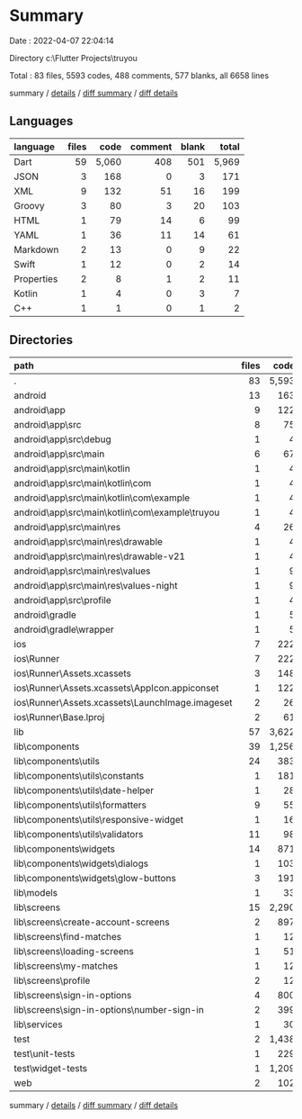 # Summary

Date : 2022-04-07 22:04:14

Directory c:\Flutter Projects\truyou

Total : 83 files,  5593 codes, 488 comments, 577 blanks, all 6658 lines

summary / [details](details.md) / [diff summary](diff.md) / [diff details](diff-details.md)

## Languages
| language | files | code | comment | blank | total |
| :--- | ---: | ---: | ---: | ---: | ---: |
| Dart | 59 | 5,060 | 408 | 501 | 5,969 |
| JSON | 3 | 168 | 0 | 3 | 171 |
| XML | 9 | 132 | 51 | 16 | 199 |
| Groovy | 3 | 80 | 3 | 20 | 103 |
| HTML | 1 | 79 | 14 | 6 | 99 |
| YAML | 1 | 36 | 11 | 14 | 61 |
| Markdown | 2 | 13 | 0 | 9 | 22 |
| Swift | 1 | 12 | 0 | 2 | 14 |
| Properties | 2 | 8 | 1 | 2 | 11 |
| Kotlin | 1 | 4 | 0 | 3 | 7 |
| C++ | 1 | 1 | 0 | 1 | 2 |

## Directories
| path | files | code | comment | blank | total |
| :--- | ---: | ---: | ---: | ---: | ---: |
| . | 83 | 5,593 | 488 | 577 | 6,658 |
| android | 13 | 163 | 53 | 39 | 255 |
| android\app | 9 | 122 | 52 | 28 | 202 |
| android\app\src | 8 | 75 | 49 | 17 | 141 |
| android\app\src\debug | 1 | 4 | 3 | 1 | 8 |
| android\app\src\main | 6 | 67 | 43 | 15 | 125 |
| android\app\src\main\kotlin | 1 | 4 | 0 | 3 | 7 |
| android\app\src\main\kotlin\com | 1 | 4 | 0 | 3 | 7 |
| android\app\src\main\kotlin\com\example | 1 | 4 | 0 | 3 | 7 |
| android\app\src\main\kotlin\com\example\truyou | 1 | 4 | 0 | 3 | 7 |
| android\app\src\main\res | 4 | 26 | 32 | 6 | 64 |
| android\app\src\main\res\drawable | 1 | 4 | 7 | 2 | 13 |
| android\app\src\main\res\drawable-v21 | 1 | 4 | 7 | 2 | 13 |
| android\app\src\main\res\values | 1 | 9 | 9 | 1 | 19 |
| android\app\src\main\res\values-night | 1 | 9 | 9 | 1 | 19 |
| android\app\src\profile | 1 | 4 | 3 | 1 | 8 |
| android\gradle | 1 | 5 | 1 | 1 | 7 |
| android\gradle\wrapper | 1 | 5 | 1 | 1 | 7 |
| ios | 7 | 222 | 2 | 9 | 233 |
| ios\Runner | 7 | 222 | 2 | 9 | 233 |
| ios\Runner\Assets.xcassets | 3 | 148 | 0 | 4 | 152 |
| ios\Runner\Assets.xcassets\AppIcon.appiconset | 1 | 122 | 0 | 1 | 123 |
| ios\Runner\Assets.xcassets\LaunchImage.imageset | 2 | 26 | 0 | 3 | 29 |
| ios\Runner\Base.lproj | 2 | 61 | 2 | 2 | 65 |
| lib | 57 | 3,622 | 201 | 235 | 4,058 |
| lib\components | 39 | 1,256 | 44 | 112 | 1,412 |
| lib\components\utils | 24 | 383 | 19 | 54 | 456 |
| lib\components\utils\constants | 1 | 181 | 5 | 6 | 192 |
| lib\components\utils\date-helper | 1 | 28 | 5 | 6 | 39 |
| lib\components\utils\formatters | 9 | 55 | 3 | 18 | 76 |
| lib\components\utils\responsive-widget | 1 | 16 | 3 | 4 | 23 |
| lib\components\utils\validators | 11 | 98 | 3 | 19 | 120 |
| lib\components\widgets | 14 | 871 | 25 | 57 | 953 |
| lib\components\widgets\dialogs | 1 | 103 | 3 | 5 | 111 |
| lib\components\widgets\glow-buttons | 3 | 191 | 4 | 12 | 207 |
| lib\models | 1 | 33 | 1 | 5 | 39 |
| lib\screens | 15 | 2,290 | 148 | 109 | 2,547 |
| lib\screens\create-account-screens | 2 | 897 | 86 | 34 | 1,017 |
| lib\screens\find-matches | 1 | 12 | 0 | 4 | 16 |
| lib\screens\loading-screens | 1 | 51 | 5 | 7 | 63 |
| lib\screens\my-matches | 1 | 12 | 0 | 4 | 16 |
| lib\screens\profile | 2 | 12 | 0 | 5 | 17 |
| lib\screens\sign-in-options | 4 | 800 | 43 | 31 | 874 |
| lib\screens\sign-in-options\number-sign-in | 2 | 399 | 17 | 18 | 434 |
| lib\services | 1 | 30 | 5 | 6 | 41 |
| test | 2 | 1,438 | 207 | 266 | 1,911 |
| test\unit-tests | 1 | 229 | 28 | 18 | 275 |
| test\widget-tests | 1 | 1,209 | 179 | 248 | 1,636 |
| web | 2 | 102 | 14 | 7 | 123 |

summary / [details](details.md) / [diff summary](diff.md) / [diff details](diff-details.md)